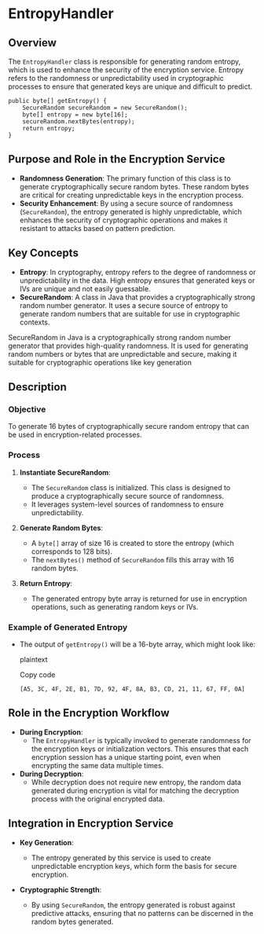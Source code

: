 # EntropyHandler

Overview
--------

The `EntropyHandler` class is responsible for generating random entropy, which is used to enhance the security of the encryption service. Entropy refers to the randomness or unpredictability used in cryptographic processes to ensure that generated keys are unique and difficult to predict.

    public byte[] getEntropy() {
        SecureRandom secureRandom = new SecureRandom();
        byte[] entropy = new byte[16];
        secureRandom.nextBytes(entropy);
        return entropy;
    }

Purpose and Role in the Encryption Service
------------------------------------------

-   **Randomness Generation**: The primary function of this class is to generate cryptographically secure random bytes. These random bytes are critical for creating unpredictable keys in the encryption process.
-   **Security Enhancement**: By using a secure source of randomness (`SecureRandom`), the entropy generated is highly unpredictable, which enhances the security of cryptographic operations and makes it resistant to attacks based on pattern prediction.

Key Concepts
------------

-   **Entropy**: In cryptography, entropy refers to the degree of randomness or unpredictability in the data. High entropy ensures that generated keys or IVs are unique and not easily guessable.
-   **SecureRandom**: A class in Java that provides a cryptographically strong random number generator. It uses a secure source of entropy to generate random numbers that are suitable for use in cryptographic contexts.
    
SecureRandom in Java is a cryptographically strong random number generator that provides high-quality randomness. It is used for generating random numbers or bytes that are unpredictable and secure, making it suitable for cryptographic operations like key generation

Description
-----------

### Objective

To generate 16 bytes of cryptographically secure random entropy that can be used in encryption-related processes.

### Process

1.  **Instantiate SecureRandom**:

    -   The `SecureRandom` class is initialized. This class is designed to produce a cryptographically secure source of randomness.
    -   It leverages system-level sources of randomness to ensure unpredictability.
2.  **Generate Random Bytes**:

    -   A `byte[]` array of size 16 is created to store the entropy (which corresponds to 128 bits).
    -   The `nextBytes()` method of `SecureRandom` fills this array with 16 random bytes.
3.  **Return Entropy**:

    -   The generated entropy byte array is returned for use in encryption operations, such as generating random keys or IVs.

### Example of Generated Entropy

-   The output of `getEntropy()` will be a 16-byte array, which might look like:

    plaintext

    Copy code

    `[A5, 3C, 4F, 2E, B1, 7D, 92, 4F, 8A, B3, CD, 21, 11, 67, FF, 0A]`

Role in the Encryption Workflow
-------------------------------

-   **During Encryption**:
    -   The `EntropyHandler` is typically invoked to generate randomness for the encryption keys or initialization vectors. This ensures that each encryption session has a unique starting point, even when encrypting the same data multiple times.
-   **During Decryption**:
    -   While decryption does not require new entropy, the random data generated during encryption is vital for matching the decryption process with the original encrypted data.

Integration in Encryption Service
---------------------------------

-   **Key Generation**:

    -   The entropy generated by this service is used to create unpredictable encryption keys, which form the basis for secure encryption.

- **Cryptographic Strength**:

    -   By using `SecureRandom`, the entropy generated is robust against predictive attacks, ensuring that no patterns can be discerned in the random bytes generated.

